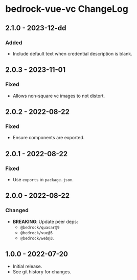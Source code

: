 # bedrock-vue-vc ChangeLog

## 2.1.0 - 2023-12-dd

### Added
- Include default text when credential description is blank.

## 2.0.3 - 2023-11-01

### Fixed
- Allows non-square vc images to not distort.

## 2.0.2 - 2022-08-22

### Fixed
- Ensure components are exported.

## 2.0.1 - 2022-08-22

### Fixed
- Use `exports` in `package.json`.

## 2.0.0 - 2022-08-22

### Changed
- **BREAKING**: Update peer deps:
  - `@bedrock/quasar@9`
  - `@bedrock/vue@5`
  - `@bedrock/web@3`.

## 1.0.0 - 2022-07-20

- Initial release.
- See git history for changes.
